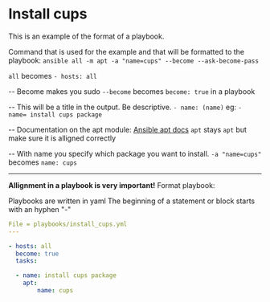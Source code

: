 # Install cups
This is an example of the format of a playbook.

Command that is used for the example and that will be formatted to the playbook: `ansible all -m apt -a "name=cups" --become --ask-become-pass`

`all` becomes `- hosts: all`

-- Become makes you sudo
`--become` becomes `become: true` in a playbook

-- This will be a title in the output. Be descriptive.
`- name: (name)` eg: `- name= install cups package`

-- Documentation on the apt module: [Ansible apt docs](https://docs.ansible.com/ansible/latest/collections/ansible/builtin/apt_module.html)
`apt` stays `apt` but make sure it is alligned correctly

-- With name you specify which package you want to install. 
`-a "name=cups"` becomes `name: cups`

---
**Allignment in a playbook is very important!** 
Format playbook:

Playbooks are written in yaml
The beginning of a statement or block starts with an hyphen "-"

```yaml
File = playbooks/install_cups.yml
---

- hosts: all
  become: true
  tasks:

  - name: install cups package
    apt:
        name: cups
    
```

